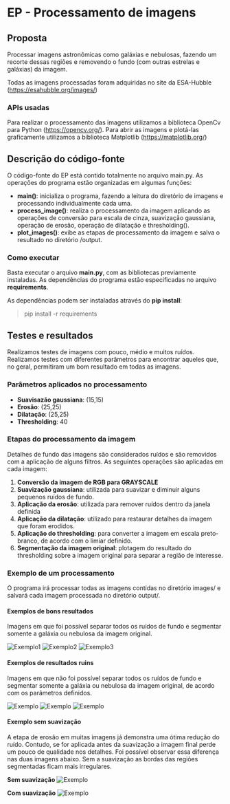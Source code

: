 # EP - Processamento de imagens

## Proposta

Processar imagens astronômicas como galáxias e nebulosas, fazendo um recorte dessas regiões e removendo o fundo (com outras estrelas e galáxias) da imagem.

Todas as imagens processadas foram adquiridas no site da ESA-Hubble (https://esahubble.org/images/)

### APIs usadas

Para realizar o processamento das imagens utilizamos a biblioteca OpenCv para Python (https://opencv.org/).
Para abrir as imagens e plotá-las graficamente utilizamos a biblioteca Matplotlib (https://matplotlib.org/)

## Descrição do código-fonte

O código-fonte do EP está contido totalmente no arquivo main.py. As operações do programa estão organizadas em algumas funções: 
* **main()**: inicializa o programa, fazendo a leitura do diretório de imagens e processando individualmente cada uma.
* **process_image()**: realiza o processamento da imagem aplicando as operações de conversão para escala de cinza, suavização gaussiana, operação de erosão, operação de dilatação e thresholding().
* **plot_images()**: exibe as etapas de processamento da imagem e salva o resultado no diretório /output.

### Como executar

Basta executar o arquivo **main.py**, com as bibliotecas previamente instaladas. As dependências do programa estão especificadas no arquivo **requirements**.

As dependências podem ser instaladas através do **pip install**:
> pip install -r requirements

## Testes e resultados

Realizamos testes de imagens com pouco, médio e muitos ruídos. Realizamos testes com diferentes parâmetros para encontrar aqueles que, no geral, permitiram um bom resultado em todas as imagens.

### Parâmetros aplicados no processamento

* **Suavisazão gaussiana**: (15,15)
* **Erosão**: (25,25)
* **Dilatação**: (25,25)
* **Thresholding**: 40

### Etapas do processamento da imagem

Detalhes de fundo das imagens são considerados ruídos e são removidos com a aplicação de alguns filtros. 
As seguintes operações são aplicadas em cada imagem:

1. **Conversão da imagem de RGB para GRAYSCALE**
2. **Suavização gaussiana**: utilizada para suavizar e diminuir alguns pequenos ruídos de fundo.
3. **Aplicação da erosão**: utilizada para remover ruídos dentro da janela definida
4. **Aplicação da dilatação**: utilizado para restaurar detalhes da imagem que foram erodidos.
4. **Aplicação do thresholding**: para converter a imagem em escala preto-branco, de acordo com o limiar definido.
6. **Segmentação da imagem original**: plotagem do resultado do thresholding sobre a imagem original para separar a região de interesse.

### Exemplo de um processamento

O programa irá processar todas as imagens contidas no diretório images/ e salvará cada imagem processada no diretório output/.

#### Exemplos de bons resultados

Imagens em que foi possível separar todos os ruídos de fundo e segmentar somente a galáxia ou nebulosa da imagem original.

![Exemplo1](output/heic0515a_segmented.jpg)
![Exemplo2](output/heic0910i_segmented.jpg)
![Exemplo3](output/potw1308a_segmented.jpg)

#### Exemplos de resultados ruins

Imagens em que não foi possível separar todos os ruídos de fundo e segmentar somente a galáxia ou nebulosa da imagem original, de acordo com os parâmetros definidos.

![Exemplo](output/potw2106a_segmented.jpg)
![Exemplo](output/heic1518a_segmented.jpg)
![Exemplo](output/potw2104a_segmented.jpg)

#### Exemplo sem suavização

A etapa de erosão em muitas imagens já demonstra uma ótima redução do ruído. Contudo, se for aplicada antes da suavização a imagem final perde um pouco de qualidade nos detalhes. Foi possível observar essa diferença nas duas imagens abaixo. Sem a suavização as bordas das regiões segmentadas ficam mais irregulares.

**Sem suavização**
![Exemplo](output/heic0910i_segmented-no-gaussian.jpg)

**Com suavização**
![Exemplo](output/heic0910i_segmented.jpg)